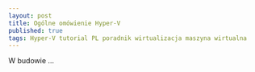 ```yaml
---
layout: post
title: Ogólne omówienie Hyper-V
published: true
tags: Hyper-V tutorial PL poradnik wirtualizacja maszyna wirtualna
---
```

W budowie ...